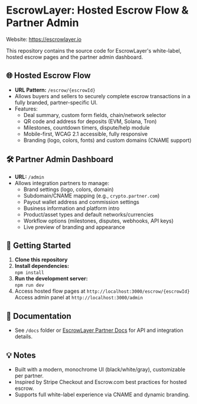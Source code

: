 # EscrowLayer: Hosted Escrow Flow & Partner Admin
Website: https://escrowlayer.io

This repository contains the source code for EscrowLayer's white-label, hosted escrow pages and the partner admin dashboard.

## 🌐 Hosted Escrow Flow

- **URL Pattern:** `/escrow/{escrowId}`
- Allows buyers and sellers to securely complete escrow transactions in a fully branded, partner-specific UI.
- Features:
  - Deal summary, custom form fields, chain/network selector
  - QR code and address for deposits (EVM, Solana, Tron)
  - Milestones, countdown timers, dispute/help module
  - Mobile-first, WCAG 2.1 accessible, fully responsive
  - Branding (logo, colors, fonts) and custom domains (CNAME support)

## 🛠️ Partner Admin Dashboard

- **URL:** `/admin`
- Allows integration partners to manage:
  - Brand settings (logo, colors, domain)
  - Subdomain/CNAME mapping (e.g., `crypto.partner.com`)
  - Payout wallet address and commission settings
  - Business information and platform intro
  - Product/asset types and default networks/currencies
  - Workflow options (milestones, disputes, webhooks, API keys)
  - Live preview of branding and appearance

## 🚀 Getting Started

1. **Clone this repository**
2. **Install dependencies:**  
   `npm install`
3. **Run the development server:**  
   `npm run dev`
4. Access hosted flow pages at `http://localhost:3000/escrow/{escrowId}`  
   Access admin panel at `http://localhost:3000/admin`

## 📄 Documentation

- See `/docs` folder or [EscrowLayer Partner Docs](https://escrowlayer.io/docs) for API and integration details.

## 💡 Notes

- Built with a modern, monochrome UI (black/white/gray), customizable per partner.
- Inspired by Stripe Checkout and Escrow.com best practices for hosted escrow.
- Supports full white-label experience via CNAME and dynamic branding.




